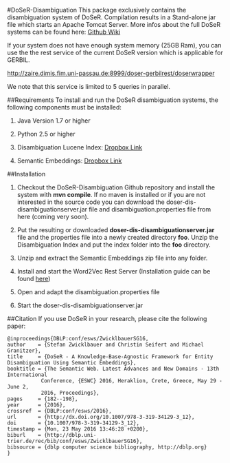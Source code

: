 #DoSeR-Disambiguation
This package exclusively contains the disambiguation system of DoSeR. Compilation results in a Stand-alone jar file which starts an Apache Tomcat Server. More infos about the full DoSeR systems can be found here: [Github Wiki](https://github.com/quhfus/DoSeR/wiki) 

If your system does not have enough system memory (25GB Ram), you can use the the rest service of the current DoSeR version which is applicable for GERBIL.

   http://zaire.dimis.fim.uni-passau.de:8999/doser-gerbilrest/doserwrapper

We note that this service is limited to 5 queries in parallel.

##Requirements
To install and run the DoSeR disambiguation systems, the following components must be installed:

1. Java Version 1.7 or higher

2. Python 2.5 or higher

3. Disambiguation Lucene Index: [Dropbox Link](https://www.dropbox.com/s/7ihkw5gzqc3afjo/DBpedia_DisambiguationIndex.tar.gz?dl=0) 

4. Semantic Embeddings: [Dropbox Link](https://www.dropbox.com/s/4e2g72yud1muv5a/Semantic_Embeddings.tar.gz?dl=0)

##Installation
1. Checkout the DoSeR-Disambiguation Github repository and install the system with **mvn compile**. If no maven is installed or if you are not interested in the source code you can download the doser-dis-disambiguationserver.jar file and disambiguation.properties file from here (coming very soon).  

2. Put the resulting or downloaded **doser-dis-disambiguationserver.jar** file and the properties file into a newly created directory **foo**. Unzip the Disambiguation Index and put the index folder into the **foo** directory.

3. Unzip and extract the Semantic Embeddings zip file into any folder.

4. Install and start the Word2Vec Rest Server (Installation guide can be found [here](https://github.com/quhfus/DoSeR-Disambiguation/wiki/Word2Vec-RestServer))

6. Open and adapt the disambiguation.properties file

7. Start the doser-dis-disambiguationserver.jar 

##Citation
If you use DoSeR in your research, please cite the following paper:

    @inproceedings{DBLP:conf/esws/ZwicklbauerSG16,
    author    = {Stefan Zwicklbauer and Christin Seifert and Michael Granitzer},
    title     = {DoSeR - A Knowledge-Base-Agnostic Framework for Entity Disambiguation Using Semantic Embeddings},
    booktitle = {The Semantic Web. Latest Advances and New Domains - 13th International
               Conference, {ESWC} 2016, Heraklion, Crete, Greece, May 29 - June 2,
               2016, Proceedings},
    pages     = {182--198},
    year      = {2016},
    crossref  = {DBLP:conf/esws/2016},
    url       = {http://dx.doi.org/10.1007/978-3-319-34129-3_12},
    doi       = {10.1007/978-3-319-34129-3_12},
    timestamp = {Mon, 23 May 2016 13:46:28 +0200},
    biburl    = {http://dblp.uni-trier.de/rec/bib/conf/esws/ZwicklbauerSG16},
    bibsource = {dblp computer science bibliography, http://dblp.org}
    }
